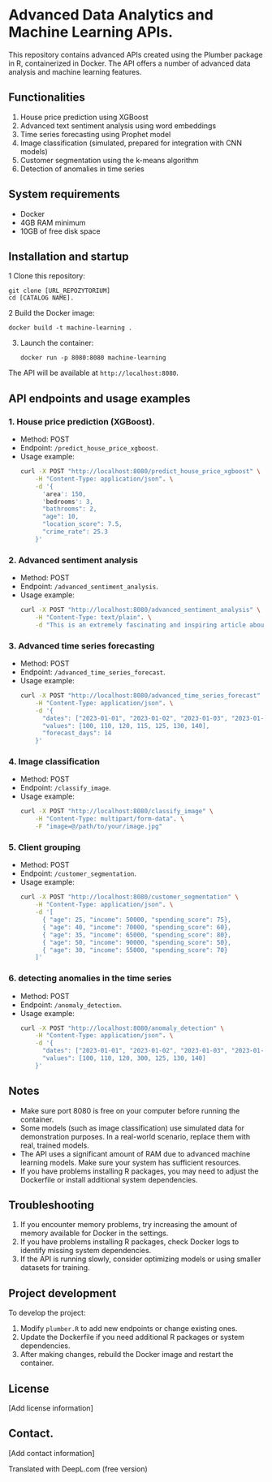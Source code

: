 # Advanced Data Analytics and Machine Learning APIs.

This repository contains advanced APIs created using the Plumber package in R, containerized in Docker. The API offers a number of advanced data analysis and machine learning features.

## Functionalities

1. House price prediction using XGBoost
2. Advanced text sentiment analysis using word embeddings
3. Time series forecasting using Prophet model
4. Image classification (simulated, prepared for integration with CNN models)
5. Customer segmentation using the k-means algorithm
6. Detection of anomalies in time series

## System requirements

- Docker
- 4GB RAM minimum
- 10GB of free disk space

## Installation and startup

1 Clone this repository:
   ```
   git clone [URL_REPOZYTORIUM]
   cd [CATALOG NAME].
   ```

2 Build the Docker image:
   ```
   docker build -t machine-learning .
   ```

3. Launch the container:
   ```
   docker run -p 8080:8080 machine-learning
   ```

The API will be available at `http://localhost:8080`.

## API endpoints and usage examples

### 1. House price prediction (XGBoost).

- Method: POST
- Endpoint: `/predict_house_price_xgboost`.
- Usage example:
   ```bash
  curl -X POST "http://localhost:8080/predict_house_price_xgboost" \
       -H "Content-Type: application/json". \
       -d '{
         'area': 150,
         'bedrooms': 3,
         "bathrooms": 2,
         "age": 10,
         "location_score": 7.5,
         "crime_rate": 25.3
       }'
  ```

### 2. Advanced sentiment analysis

- Method: POST
- Endpoint: `/advanced_sentiment_analysis`.
- Usage example:
   ```bash
  curl -X POST "http://localhost:8080/advanced_sentiment_analysis" \
       -H "Content-Type: text/plain". \
       -d "This is an extremely fascinating and inspiring article about the latest developments in artificial intelligence."
  ```

### 3. Advanced time series forecasting

- Method: POST
- Endpoint: `/advanced_time_series_forecast`.
- Usage example:
   ```bash
  curl -X POST "http://localhost:8080/advanced_time_series_forecast" \
       -H "Content-Type: application/json". \
       -d '{
         "dates": ["2023-01-01", "2023-01-02", "2023-01-03", "2023-01-04", "2023-01-05", "2023-01-06", "2023-01-07"],
         "values": [100, 110, 120, 115, 125, 130, 140],
         "forecast_days": 14
       }'
  ```

### 4. Image classification

- Method: POST
- Endpoint: `/classify_image`.
- Usage example:
   ```bash
  curl -X POST "http://localhost:8080/classify_image" \
       -H "Content-Type: multipart/form-data". \
       -F "image=@/path/to/your/image.jpg"
  ```

### 5. Client grouping

- Method: POST
- Endpoint: `/customer_segmentation`.
- Usage example:
   ```bash
  curl -X POST "http://localhost:8080/customer_segmentation" \
       -H "Content-Type: application/json". \
       -d '[
         { "age": 25, "income": 50000, "spending_score": 75},
         { "age": 40, "income": 70000, "spending_score": 60},
         { "age": 35, "income": 65000, "spending_score": 80},
         { "age": 50, "income": 90000, "spending_score": 50},
         { "age": 30, "income": 55000, "spending_score": 70}
       ]'
  ```

### 6. detecting anomalies in the time series

- Method: POST
- Endpoint: `/anomaly_detection`.
- Usage example:
   ```bash
  curl -X POST "http://localhost:8080/anomaly_detection" \
       -H "Content-Type: application/json". \
       -d '{
         "dates": ["2023-01-01", "2023-01-02", "2023-01-03", "2023-01-04", "2023-01-05", "2023-01-06", "2023-01-07"],
         "values": [100, 110, 120, 300, 125, 130, 140]
       }'
  ```

## Notes

- Make sure port 8080 is free on your computer before running the container.
- Some models (such as image classification) use simulated data for demonstration purposes. In a real-world scenario, replace them with real, trained models.
- The API uses a significant amount of RAM due to advanced machine learning models. Make sure your system has sufficient resources.
- If you have problems installing R packages, you may need to adjust the Dockerfile or install additional system dependencies.

## Troubleshooting

1. If you encounter memory problems, try increasing the amount of memory available for Docker in the settings.
2. If you have problems installing R packages, check Docker logs to identify missing system dependencies.
3. If the API is running slowly, consider optimizing models or using smaller datasets for training.

## Project development

To develop the project:

1. Modify `plumber.R` to add new endpoints or change existing ones.
2. Update the Dockerfile if you need additional R packages or system dependencies.
3. After making changes, rebuild the Docker image and restart the container.

## License

[Add license information]

## Contact.

[Add contact information]

Translated with DeepL.com (free version)
